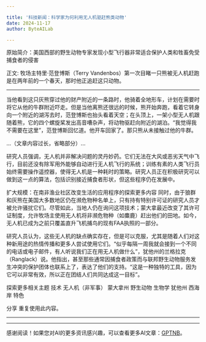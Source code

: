 ```yaml
---

title: '科技新闻：科学家为何利用无人机驱赶熊类动物'
date: 2024-11-17
author: ByteAILab

---
```


原始简介：美国西部的野生动物专家发现小型飞行器非常适合保护人类和牲畜免受捕食者的侵害

正文: 牧场主特里·范登博斯（Terry Vandenbos）第一次目睹一只熊被无人机赶跑是在两年前的一个春天，那时他正追赶这只动物。

---
当他看到这只灰熊穿过他的财产附近的一条路时，他骑着全地形车，计划在需要时将它从他的牛群附近吓走。但是当他离熊还很远的时候，熊开始奔跑，看着它转身向一个附近的湖泻去时，范登博斯也抬头看着天空；在头顶上，一架小型无人机跟随着熊，它的四个螺旋桨发出高音嘈杂声，将动物驱赶向附近的湖泊。“我觉得我不需要在这里”，范登博斯回忆道。他开车回家了。那只熊从未接触过他的牛群。

...（文章内容过长，省略部分）...

研究人员强调，无人机并非解决问题的灵丹妙药。它们无法在大风或恶劣天气中飞行，目前还没有除军用外能够自动进行无人机飞行的系统；训练有素的人类飞行员始终需要操作遥控器，使得无人机是一种耗时的策略。研究人员正在积极研究可以做到这一点的算法，包括识别接近捕食者形状，但这些程序仍在发展中。

扩大规模：在南非渔业社区改变生活的应用程序的探索更多内容
同时，由于狼群和灰熊在美国大多数地区仍在濒危物种名单上，只有持有特别许可证的研究人员才被允许骚扰它们。尽管如此，当地人仍在询问这项技术；蒙大拿最近改变了其许可证制度，允许牧场主使用无人机将非濒危物种（如麋鹿）赶出他们的田地。如今，无人机已成为之前只覆盖直升飞机捕鸟的现有FAA执照的一部分。

研究人员认为，这些无人机的缺点确实存在，但是可以克服，尤其是随着人们对这种新用途的热情传播和更多人尝试使用它们。“似乎每隔一周我就会接到一个不同的电话或电子邮件，有人听说我们正在用无人机做什么”，犹他州的兰格拉克（Ranglack）说。他指出，甚至那些通常因捕食者政策而与联邦野生动物服务发生冲突的保护团体也联系上了，表达了他们的支持。“这是一种独特的工具，因为它可以非常有效，所以正在团结人们共同达成这一目标”。

探索更多相关主题
技术
无人机（非军事）
蒙大拿州
野生动物
生物学
犹他州
西海岸
特色

分享
重复使用此内容。

---
---
感谢阅读！如果您对AI的更多资讯感兴趣，可以查看更多AI文章：[GPTNB](https://gptnb.com)。
